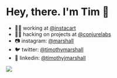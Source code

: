 # Hey, there. I'm Tim 👋

- 👨‍💻 working at [@instacart](https://github.com/instacart)
- 🧙‍♂️ hacking on projects at [@conjurelabs](https://github.com/conjurelabs)
- 📷 instagram: [@marshall](https://instagram.com/marshall/)
- 🐦 twitter: [@timothymarshall](https://twitter.com/timothymarshall)
- 👔 linkedin: [@timothyjmarshall](https://www.linkedin.com/in/timothyjmarshall/)

![](https://media1.giphy.com/media/UXqzdesAXyve/giphy.gif)
